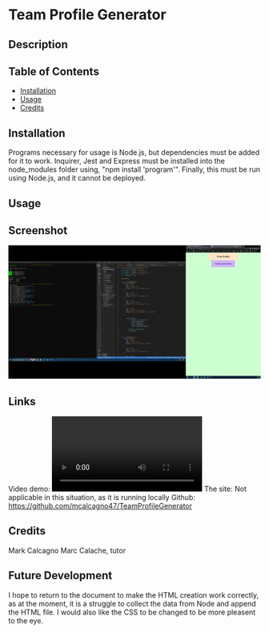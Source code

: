 # Team Profile Generator

## Description




## Table of Contents

- [Installation](#installation)
- [Usage](#usage)
- [Credits](#credits)


## Installation

Programs necessary for usage is Node.js, but dependencies must be added for it to work.  Inquirer, Jest and Express must be installed into the node_modules folder using, "npm install 'program'".  Finally, this must be run using Node.js, and it cannot be deployed.


## Usage




## Screenshot
![Screenshot](./Main/assets/TeamProfileGeneratorScreenshot.png)

## Links
Video demo: ![video](./Main/assets/MINGW64__c_Users_mcalc_Desktop_TeamProfileGenerator_Main%202022-12-04%2018-23-08.mp4)
The site: Not applicable in this situation, as it is running locally
Github: https://github.com/mcalcagno47/TeamProfileGenerator   

## Credits
Mark Calcagno
Marc Calache, tutor

## Future Development

I hope to return to the document to make the HTML creation work correctly, as at the moment, it is a struggle to collect the data from Node and append the HTML file.  I would also like the CSS to be changed to be more pleasent to the eye.